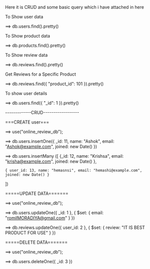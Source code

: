 Here it is CRUD and some basic query which i have attached in here

To Show user data

==> db.users.find().pretty()

To Show product data

==> db.products.find().pretty()

To Show review data

==> db.reviews.find().pretty()

Get Reviews for a Specific Product

==> db.reviews.find({ "product_id": 101 }).pretty()

To show user details

==> db.users.find({ "_id": 1 }).pretty()

-------------CRUD------------------

===CREATE user===

 ==> use("online_review_db");

 ==> db.users.insertOne({
    _id: 11,
    name: "Ashok",
    email: "Ashok@example.com",
    joined: new Date()
})

==> db.users.insertMany
([
    {_id: 12, name: "Krishsa", email: "krisha@example.com", joined: new Date() },

    
    { user_id: 13, name: "hemasnsi", email: "hemashi@example.com",  joined: new Date() }
])


=====UPDATE DATA=======


==> use("online_review_db");

==> db.users.updateOne({ _id: 1 }, { $set: { email: "romilMORADIYA@gmail.com" } })

==> db.reviews.updateOne({ user_id: 2 }, { $set: { review: "IT IS BEST PRODUCT FOR USE" } })


=====DELETE DATA=======

==> use("online_review_db");

==> db.users.deleteOne({ _id: 3 })

